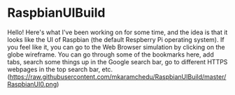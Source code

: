# RaspbianUIBuild
Hello!
Here's what I've been working on for some time, and the idea is that it looks like the UI of Raspbian (the default Respberry Pi operating system). If you feel like it, you can go to the Web Browser simulation by clicking on the globe wireframe. You can go through some of the bookmarks here, add tabs, search some things up in the Google search bar, go to different HTTPS webpages in the top search bar, etc.
(https://raw.githubusercontent.com/mkaramchedu/RaspbianUIBuild/master/RaspbianUI0.png)
